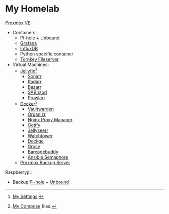 # My Homelab
[Proxmox VE](https://www.proxmox.com/en/proxmox-virtual-environment/):
- Containers:
    - [Pi-hole](https://github.com/pi-hole/pi-hole/#one-step-automated-install) + [Unbound](https://docs.pi-hole.net/guides/dns/unbound/)
    - [Grafana](https://grafana.com/grafana/download)
    - [InfluxDB](https://www.influxdata.com/downloads/)
    - Python specific container
    - [Turnkey Fileserver](https://www.turnkeylinux.org/fileserver)
- Virtual Machines:
    - [Jellyfin](https://github.com/jellyfin/jellyfin)[^1]
        - [Sonarr](https://sonarr.tv/)
        - [Radarr](https://radarr.video/)
        - [Bazarr](https://www.bazarr.media/)
        - [SABnzbd](https://sabnzbd.org/)
        - [Prowlarr](https://github.com/Prowlarr/Prowlarr)
    - [Docker](https://docs.docker.com/engine/install/)[^2]
        - [Vaultwarden](https://github.com/dani-garcia/vaultwarden)
        - [Organizr](https://github.com/causefx/Organizr)
        - [Nginx Proxy Manager](https://nginxproxymanager.com/)
        - [Gotify](https://gotify.net/)
        - [Jellyseerr](https://github.com/Fallenbagel/jellyseerr)
        - [Watchtower](https://containrrr.dev/watchtower/)
        - [Dockge](https://github.com/louislam/dockge)
        - [Grocy](https://docs.linuxserver.io/images/docker-grocy/)
        - [Barcodebuddy](https://github.com/Forceu/barcodebuddy-docker)
        - [Ansible Semaphore](https://docs.semui.co/administration-guide/installation)
    - [Proxmox Backup Server](https://github.com/wofferl/proxmox-backup-arm64)

Raspberrypi:
- Backup [Pi-hole](https://github.com/pi-hole/pi-hole/#one-step-automated-install) + [Unbound](https://docs.pi-hole.net/guides/dns/unbound/)

[^1]:[My Settings](https://github.com/Blitzritze/homelab/tree/main/media).

[^2]:[My Compose](https://github.com/Blitzritze/homelab/tree/main/docker) files.
